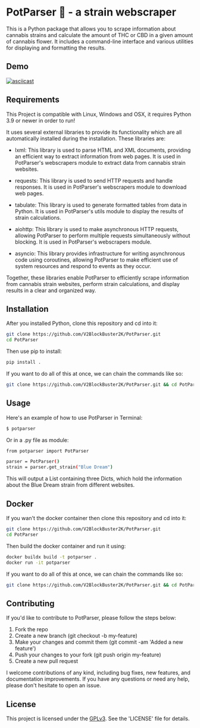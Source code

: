 # PotParser 🥦 - a strain webscraper

This is a Python package that allows you to scrape information about cannabis strains and calculate the amount of THC or CBD in a given amount of cannabis flower. It includes a command-line interface and various utilities for displaying and formatting the results.

## Demo

[![asciicast](https://asciinema.org/a/584238.svg)](https://asciinema.org/a/584238)

## Requirements

This Project is compatible with Linux, Windows and OSX, it requires Python 3.9 or newer in order to run!

It uses several external libraries to provide its functionality which are all automatically installed during the installation. These libraries are:

- lxml: This library is used to parse HTML and XML documents, providing an efficient way to extract information from web pages. It is used in PotParser's webscrapers module to extract data from cannabis strain websites.

- requests: This library is used to send HTTP requests and handle responses. It is used in PotParser's webscrapers module to download web pages.

- tabulate: This library is used to generate formatted tables from data in Python. It is used in PotParser's utils module to display the results of strain calculations.

- aiohttp: This library is used to make asynchronous HTTP requests, allowing PotParser to perform multiple requests simultaneously without blocking. It is used in PotParser's webscrapers module.

- asyncio: This library provides infrastructure for writing asynchronous code using coroutines, allowing PotParser to make efficient use of system resources and respond to events as they occur.

Together, these libraries enable PotParser to efficiently scrape information from cannabis strain websites, perform strain calculations, and display results in a clear and organized way.

## Installation

After you installed Python, clone this repository and cd into it:

```bash
git clone https://github.com/V2BlockBuster2K/PotParser.git
cd PotParser
```

Then use pip to install:

```bash
pip install .
```

If you want to do all of this at once, we can chain the commands like so:

```bash
git clone https://github.com/V2BlockBuster2K/PotParser.git && cd PotParser && pip install .
```

## Usage

Here's an example of how to use PotParser in Terminal:

```bash
$ potparser
```

Or in a .py file as module:

```bash
from potparser import PotParser

parser = PotParser()
strain = parser.get_strain("Blue Dream")
```

This will output a List containing three Dicts, which hold the information about the Blue Dream strain from different websites.

## Docker

If you wan't the docker container then clone this repository and cd into it:

```bash
git clone https://github.com/V2BlockBuster2K/PotParser.git
cd PotParser
```

Then build the docker container and run it using:

```bash
docker buildx build -t potparser .
docker run -it potparser
```

If you want to do all of this at once, we can chain the commands like so:

```bash
git clone https://github.com/V2BlockBuster2K/PotParser.git && cd PotParser && docker buildx build -t potparser . && docker run -it potparser
```

## Contributing

If you'd like to contribute to PotParser, please follow the steps below:

1. Fork the repo
2. Create a new branch (git checkout -b my-feature)
3. Make your changes and commit them (git commit -am 'Added a new feature')
4. Push your changes to your fork (git push origin my-feature)
5. Create a new pull request

I welcome contributions of any kind, including bug fixes, new features, and documentation improvements. If you have any questions or need any help, please don't hesitate to open an issue.

## License

This project is licensed under the [GPLv3](https://www.gnu.org/licenses/gpl-3.0.txt). See the 'LICENSE' file for details.
